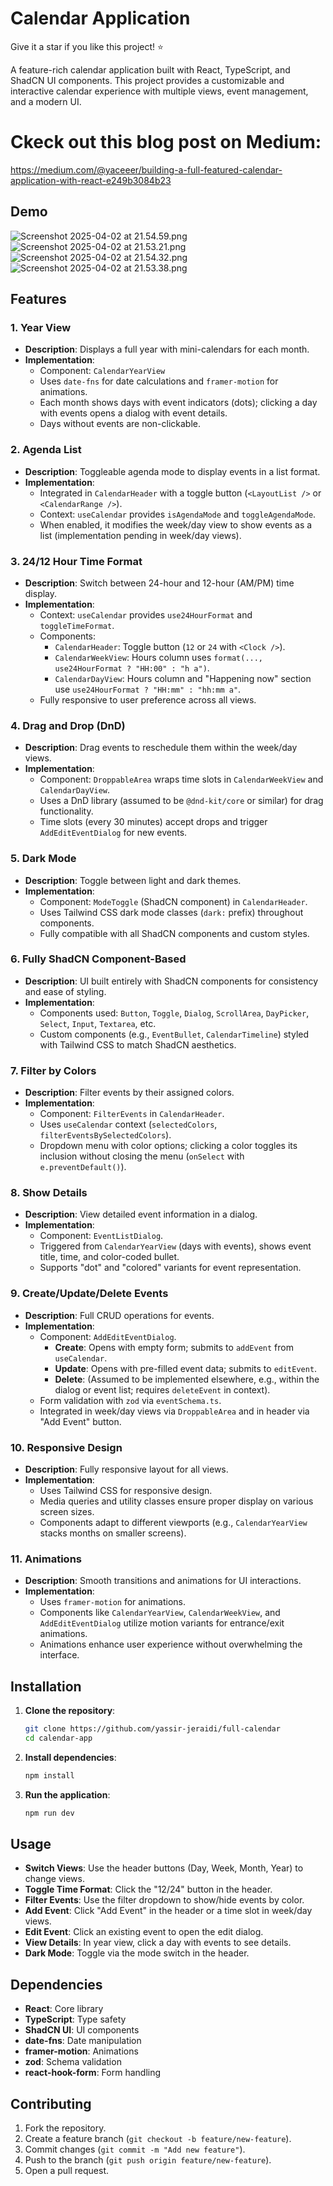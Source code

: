 # Calendar Application

Give it a star if you like this project! ⭐

A feature-rich calendar application built with React, TypeScript, and ShadCN UI components. This project provides a
customizable and interactive calendar experience with multiple views, event management, and a modern UI.

# Ckeck out this blog post on Medium:

https://medium.com/@yaceeer/building-a-full-featured-calendar-application-with-react-e249b3084b23

## Demo

![Screenshot 2025-04-02 at 21.54.59.png](screenshots/Screenshot%202025-04-02%20at%2021.54.59.png)
![Screenshot 2025-04-02 at 21.53.21.png](screenshots/Screenshot%202025-04-02%20at%2021.53.21.png)
![Screenshot 2025-04-02 at 21.54.32.png](screenshots/Screenshot%202025-04-02%20at%2021.54.32.png)
![Screenshot 2025-04-02 at 21.53.38.png](screenshots/Screenshot%202025-04-02%20at%2021.53.38.png)

## Features

### 1. Year View

- **Description**: Displays a full year with mini-calendars for each month.
- **Implementation**:
  - Component: `CalendarYearView`
  - Uses `date-fns` for date calculations and `framer-motion` for animations.
  - Each month shows days with event indicators (dots); clicking a day with events opens a dialog with event details.
  - Days without events are non-clickable.

### 2. Agenda List

- **Description**: Toggleable agenda mode to display events in a list format.
- **Implementation**:
  - Integrated in `CalendarHeader` with a toggle button (`<LayoutList />` or `<CalendarRange />`).
  - Context: `useCalendar` provides `isAgendaMode` and `toggleAgendaMode`.
  - When enabled, it modifies the week/day view to show events as a list (implementation pending in week/day views).

### 3. 24/12 Hour Time Format

- **Description**: Switch between 24-hour and 12-hour (AM/PM) time display.
- **Implementation**:
  - Context: `useCalendar` provides `use24HourFormat` and `toggleTimeFormat`.
  - Components:
    - `CalendarHeader`: Toggle button (`12` or `24` with `<Clock />`).
    - `CalendarWeekView`: Hours column uses `format(..., use24HourFormat ? "HH:00" : "h a")`.
    - `CalendarDayView`: Hours column and "Happening now" section use `use24HourFormat ? "HH:mm" : "hh:mm a"`.
  - Fully responsive to user preference across all views.

### 4. Drag and Drop (DnD)

- **Description**: Drag events to reschedule them within the week/day views.
- **Implementation**:
  - Component: `DroppableArea` wraps time slots in `CalendarWeekView` and `CalendarDayView`.
  - Uses a DnD library (assumed to be `@dnd-kit/core` or similar) for drag functionality.
  - Time slots (every 30 minutes) accept drops and trigger `AddEditEventDialog` for new events.

### 5. Dark Mode

- **Description**: Toggle between light and dark themes.
- **Implementation**:
  - Component: `ModeToggle` (ShadCN component) in `CalendarHeader`.
  - Uses Tailwind CSS dark mode classes (`dark:` prefix) throughout components.
  - Fully compatible with all ShadCN components and custom styles.

### 6. Fully ShadCN Component-Based

- **Description**: UI built entirely with ShadCN components for consistency and ease of styling.
- **Implementation**:
  - Components used: `Button`, `Toggle`, `Dialog`, `ScrollArea`, `DayPicker`, `Select`, `Input`, `Textarea`, etc.
  - Custom components (e.g., `EventBullet`, `CalendarTimeline`) styled with Tailwind CSS to match ShadCN aesthetics.

### 7. Filter by Colors

- **Description**: Filter events by their assigned colors.
- **Implementation**:
  - Component: `FilterEvents` in `CalendarHeader`.
  - Uses `useCalendar` context (`selectedColors`, `filterEventsBySelectedColors`).
  - Dropdown menu with color options; clicking a color toggles its inclusion without closing the menu (`onSelect` with
    `e.preventDefault()`).

### 8. Show Details

- **Description**: View detailed event information in a dialog.
- **Implementation**:
  - Component: `EventListDialog`.
  - Triggered from `CalendarYearView` (days with events), shows event title, time, and color-coded bullet.
  - Supports "dot" and "colored" variants for event representation.

### 9. Create/Update/Delete Events

- **Description**: Full CRUD operations for events.
- **Implementation**:
  - Component: `AddEditEventDialog`.
    - **Create**: Opens with empty form; submits to `addEvent` from `useCalendar`.
    - **Update**: Opens with pre-filled event data; submits to `editEvent`.
    - **Delete**: (Assumed to be implemented elsewhere, e.g., within the dialog or event list; requires
      `deleteEvent` in context).
  - Form validation with `zod` via `eventSchema.ts`.
  - Integrated in week/day views via `DroppableArea` and in header via "Add Event" button.

### 10. Responsive Design

- **Description**: Fully responsive layout for all views.
- **Implementation**:
  - Uses Tailwind CSS for responsive design.
  - Media queries and utility classes ensure proper display on various screen sizes.
  - Components adapt to different viewports (e.g., `CalendarYearView` stacks months on smaller screens).

### 11. Animations

- **Description**: Smooth transitions and animations for UI interactions.
- **Implementation**:
  - Uses `framer-motion` for animations.
  - Components like `CalendarYearView`, `CalendarWeekView`, and `AddEditEventDialog` utilize motion variants for
    entrance/exit animations.
  - Animations enhance user experience without overwhelming the interface.

## Installation

1. **Clone the repository**:

   ```bash
   git clone https://github.com/yassir-jeraidi/full-calendar
   cd calendar-app
   ```

2. **Install dependencies**:

   ```bash
   npm install
   ```

3. **Run the application**:
   ```bash
   npm run dev
   ```

## Usage

- **Switch Views**: Use the header buttons (Day, Week, Month, Year) to change views.
- **Toggle Time Format**: Click the "12/24" button in the header.
- **Filter Events**: Use the filter dropdown to show/hide events by color.
- **Add Event**: Click "Add Event" in the header or a time slot in week/day views.
- **Edit Event**: Click an existing event to open the edit dialog.
- **View Details**: In year view, click a day with events to see details.
- **Dark Mode**: Toggle via the mode switch in the header.

## Dependencies

- **React**: Core library
- **TypeScript**: Type safety
- **ShadCN UI**: UI components
- **date-fns**: Date manipulation
- **framer-motion**: Animations
- **zod**: Schema validation
- **react-hook-form**: Form handling

## Contributing

1. Fork the repository.
2. Create a feature branch (`git checkout -b feature/new-feature`).
3. Commit changes (`git commit -m "Add new feature"`).
4. Push to the branch (`git push origin feature/new-feature`).
5. Open a pull request.
